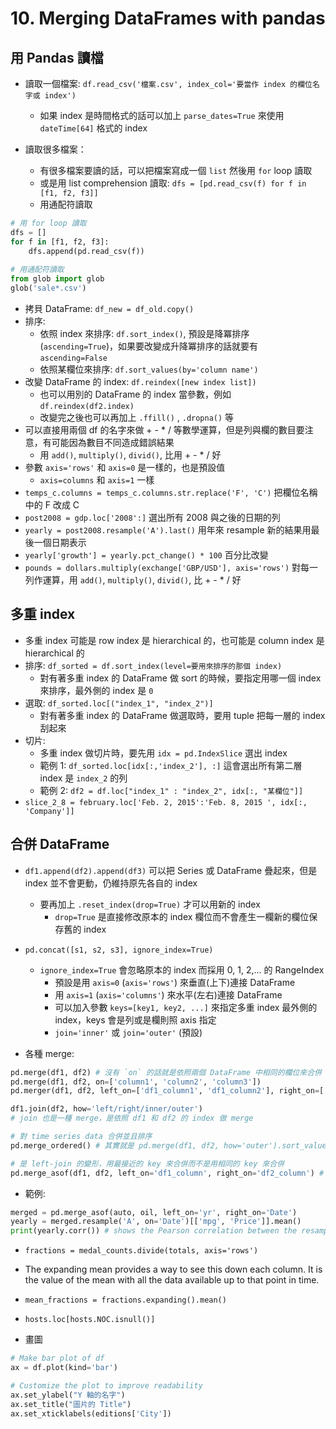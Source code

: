 # 10. Merging DataFrames with pandas

## 用 Pandas 讀檔
* 讀取一個檔案: `df.read_csv('檔案.csv', index_col='要當作 index 的欄位名字或 index') `
  * 如果 index 是時間格式的話可以加上 `parse_dates=True` 來使用 `dateTime[64]` 格式的 index

* 讀取很多檔案：
  * 有很多檔案要讀的話，可以把檔案寫成一個 `list` 然後用 `for` loop 讀取
  * 或是用 list comprehension 讀取: `dfs = [pd.read_csv(f) for f in [f1, f2, f3]]`
  * 用通配符讀取

```python
# 用 for loop 讀取
dfs = []
for f in [f1, f2, f3]:
    dfs.append(pd.read_csv(f))
    
# 用通配符讀取
from glob import glob
glob('sale*.csv')
```

* 拷貝 DataFrame: `df_new = df_old.copy()`
* 排序:
  * 依照 index 來排序: `df.sort_index()`, 預設是降冪排序 (`ascending=True`)，如果要改變成升降冪排序的話就要有 `ascending=False`
  * 依照某欄位來排序: `df.sort_values(by='column name') `
* 改變 DataFrame 的 index: `df.reindex([new index list])`
  * 也可以用別的 DataFrame 的 index 當參數，例如 `df.reindex(df2.index)`
  * 改變完之後也可以再加上 `.ffill()` , `.dropna()` 等
* 可以直接用兩個 df 的名字來做 + - * / 等數學運算，但是列與欄的數目要注意，有可能因為數目不同造成錯誤結果
  * 用 `add()`, `multiply()`, `divid()`, 比用 + - * / 好
* 參數 `axis='rows'` 和 `axis=0` 是一樣的，也是預設值
  * `axis=columns` 和 `axis=1` 一樣 
* `temps_c.columns = temps_c.columns.str.replace('F', 'C')` 把欄位名稱中的 F 改成 C
* `post2008 = gdp.loc['2008':]` 選出所有 2008 與之後的日期的列
* `yearly = post2008.resample('A').last()` 用年來 resample 新的結果用最後一個日期表示
* `yearly['growth'] = yearly.pct_change() * 100` 百分比改變
* `pounds = dollars.multiply(exchange['GBP/USD'], axis='rows')` 對每一列作運算，用 `add()`, `multiply()`, `divid()`, 比 + - * / 好 


## 多重 index
* 多重 index 可能是 row index 是 hierarchical 的，也可能是 column index 是 hierarchical 的
* 排序: `df_sorted = df.sort_index(level=要用來排序的那個 index)`
  * 對有著多重 index 的 DataFrame 做 sort 的時候，要指定用哪一個 index 來排序，最外側的 index 是 `0`
* 選取: `df_sorted.loc[("index_1", "index_2")]`
  *   對有著多重 index 的 DataFrame 做選取時，要用 tuple 把每一層的 index 刮起來
* 切片: 
  * 多重 index 做切片時，要先用 `idx = pd.IndexSlice` 選出 index
  * 範例 1: `df_sorted.loc[idx[:,'index_2'], :]` 這會選出所有第二層 index 是 `index_2` 的列
  * 範例 2: `df2 = df.loc["index_1" : "index_2", idx[:, "某欄位"]]` 
* `slice_2_8 = february.loc['Feb. 2, 2015':'Feb. 8, 2015 ', idx[:, 'Company']]`

## 合併 DataFrame
* `df1.append(df2).append(df3)` 可以把 Series 或 DataFrame 疊起來，但是 index 並不會更動，仍維持原先各自的 index
  * 要再加上 `.reset_index(drop=True)` 才可以用新的 index
    * `drop=True` 是直接修改原本的 index 欄位而不會產生一欄新的欄位保存舊的 index
* `pd.concat([s1, s2, s3], ignore_index=True)`
  * `ignore_index=True` 會忽略原本的 index 而採用 0, 1, 2,... 的 RangeIndex
    * 預設是用 `axis=0` (`axis='rows'`) 來垂直(上下)連接 DataFrame 
    * 用 `axis=1` (`axis='columns'`) 來水平(左右)連接 DataFrame
    * 可以加入參數 `keys=[key1, key2, ...]` 來指定多重 index 最外側的 index，keys 會是列或是欄則照 axis 指定
    * `join='inner'` 或 `join='outer'` (預設)

* 各種 merge:

```python
pd.merge(df1, df2) # 沒有 `on` 的話就是依照兩個 DataFrame 中相同的欄位來合併
pd.merge(df1, df2, on=['column1', 'column2', 'column3'])
pd.merger(df1, df2, left_on=['df1_column1', 'df1_column2'], right_on=['df2_column1', 'df2_column2'], how='left/right/inner/outer', suffixes=['_left','_right'], fill_method='ffill')

df1.join(df2, how='left/right/inner/outer')
# join 也是一種 merge，是依照 df1 和 df2 的 index 做 merge

# 對 time series data 合併並且排序
pd.merge_ordered() # 其實就是 pd.merge(df1, df2, how='outer').sort_values('Date')

# 是 left-join 的變形，用最接近的 key 來合併而不是用相同的 key 來合併
pd.merge_asof(df1, df2, left_on='df1_column', right_on='df2_column') # df1 和 df2 在合併前必須已經用 key 排好序了
```

* 範例:

```python
merged = pd.merge_asof(auto, oil, left_on='yr', right_on='Date')
yearly = merged.resample('A', on='Date')[['mpg', 'Price']].mean()
print(yearly.corr()) # shows the Pearson correlation between the resampled 'Price' and 'mpg'.
```



* `fractions = medal_counts.divide(totals, axis='rows')`

* The expanding mean provides a way to see this down each column. It is the value of the mean with all the data available up to that point in time.

* `mean_fractions = fractions.expanding().mean()`

* `hosts.loc[hosts.NOC.isnull()]`

* 畫圖

```python
# Make bar plot of df
ax = df.plot(kind='bar')

# Customize the plot to improve readability
ax.set_ylabel("Y 軸的名字")
ax.set_title("圖片的 Title")
ax.set_xticklabels(editions['City'])
```